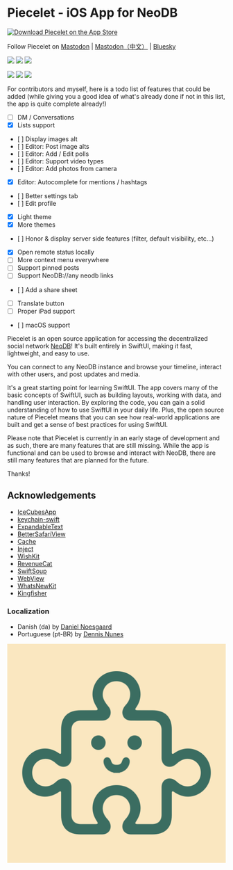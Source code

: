 # Piecelet - iOS App for NeoDB

[![Download Piecelet on the App Store](https://developer.apple.com/assets/elements/badges/download-on-the-app-store.svg)](https://apps.apple.com/app/piecelet-for-neodb/id6739444863)

Follow Piecelet on <a rel="me" href="https://mastodon.social/@piecelet">Mastodon</a> | <a rel="me" href="https://m.cmx.im/@piecelet">Mastodon（中文）</a> | [Bluesky](https://bsky.app/profile/neodb.app)

<p float="left">
    <img src="https://is1-ssl.mzstatic.com/image/thumb/PurpleSource221/v4/6b/fb/0a/6bfb0a17-e4db-b0d7-9013-d277419017a7/simulator_screenshot_D763125F-02C1-4718-B2D0-4446E358942C_1.png/460x0w.webp" width="200" />
    <img src="https://is1-ssl.mzstatic.com/image/thumb/PurpleSource211/v4/8d/2b/98/8d2b98d6-fe93-b287-f3c9-33a633471490/Simulator_Screenshot_-_iPhone_16_Pro_-_2025-01-27_at_00.33.10.png/460x0w.webp" width="200" />
    <img src="https://is1-ssl.mzstatic.com/image/thumb/PurpleSource211/v4/0d/58/74/0d587488-71ac-ba5d-4cb3-8c32682c24ef/Simulator_Screenshot_-_iPhone_16_Pro_-_2025-01-27_at_00.32.49.png/460x0w.webp" width="200" />
</p>
<p float="left">
    <img src="https://is1-ssl.mzstatic.com/image/thumb/PurpleSource211/v4/16/e4/49/16e4496f-2268-ef69-d5b0-a04f545a858e/simulator_screenshot_B7D75C35-1954-4DCF-91F5-C732DE663658_1.png/460x0w.webp" width="200" />
    <img src="https://is1-ssl.mzstatic.com/image/thumb/PurpleSource221/v4/cc/94/16/cc9416cc-3f60-5aa5-9fbd-eaf727128177/simulator_screenshot_DDB6BD2E-E5F0-4C81-8441-1237B588E83A_1.png/460x0w.webp" width="200" />
    <img src="https://is1-ssl.mzstatic.com/image/thumb/PurpleSource211/v4/dd/dc/49/dddc49d6-7267-ed6c-9b40-1cb8db5fe1d9/Simulator_Screenshot_-_iPhone_16_Pro_-_2025-01-27_at_00.32.56.png/460x0w.webp" width="200" />
</p>

For contributors and myself, here is a todo list of features that could be added (while giving you a good idea of what's already done if not in this list, the app is quite complete already!)

- [ ] DM / Conversations
- [X] Lists support
- [ ] Display images alt
- [ ] Editor: Post image alts
- [ ] Editor: Add / Edit polls
- [ ] Editor: Support video types
- [ ] Editor: Add photos from camera
- [X] Editor: Autocomplete for mentions / hashtags
- [ ] Better settings tab
- [ ] Edit profile
- [X] Light theme
- [X] More themes
- [ ] Honor & display server side features (filter, default visibility, etc...)
- [X] Open remote status locally
- [ ] More context menu everywhere
- [ ] Support pinned posts
- [ ] Support NeoDB://any neodb links
- [ ] Add a share sheet
- [ ] Translate button
- [ ] Proper iPad support
- [ ] macOS support


Piecelet is an open source application for accessing the decentralized social network [NeoDB](https://neodb.net/)! It's built entirely in SwiftUI, making it fast, lightweight, and easy to use.

You can connect to any NeoDB instance and browse your timeline, interact with other users, and post updates and media.

It's a great starting point for learning SwiftUI. The app covers many of the basic concepts of SwiftUI, such as building layouts, working with data, and handling user interaction. By exploring the code, you can gain a solid understanding of how to use SwiftUI in your daily life. Plus, the open source nature of Piecelet means that you can see how real-world applications are built and get a sense of best practices for using SwiftUI.

Please note that Piecelet is currently in an early stage of development and as such, there are many features that are still missing. While the app is functional and can be used to browse and interact with NeoDB, there are still many features that are planned for the future.

Thanks!

## Acknowledgements
- [IceCubesApp](https://github.com/Dimillian/IceCubesApp)
- [keychain-swift](https://github.com/evgenyneu/keychain-swift)
- [ExpandableText](https://github.com/n3d1117/ExpandableText)
- [BetterSafariView](https://github.com/stleary/BetterSafariView)
- [Cache](https://github.com/hyperoslo/Cache)
- [Inject](https://github.com/johnsundell/Inject)
- [WishKit](https://github.com/wishkithq/WishKit)
- [RevenueCat](https://www.revenuecat.com/)
- [SwiftSoup](https://github.com/scinfu/SwiftSoup)
- [WebView](https://github.com/stleary/WebView)
- [WhatsNewKit](https://github.com/SvenTiigi/WhatsNewKit)
- [Kingfisher](https://github.com/onevcat/Kingfisher)

### Localization
- Danish (da) by [Daniel Noesgaard](https://github.com/dnoesgaard)
- Portuguese (pt-BR) by [Dennis Nunes](https://github.com/nunesdennis)

![Icon](NeoDB/NeoDB/Assets.xcassets/AppIcon.appiconset/1024x1024%20copy%202%401x.png)
